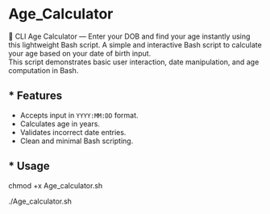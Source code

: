 # Age_Calculator
🧮 CLI Age Calculator — Enter your DOB and find your age instantly using this lightweight Bash script.
A simple and interactive Bash script to calculate your age based on your date of birth input.  
This script demonstrates basic user interaction, date manipulation, and age computation in Bash.

## * Features

- Accepts input in `YYYY:MM:DD` format.
- Calculates age in years.
- Validates incorrect date entries.
- Clean and minimal Bash scripting.

## * Usage

chmod +x Age_calculator.sh

./Age_calculator.sh


